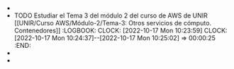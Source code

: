 -
- TODO Estudiar el Tema 3 del módulo 2 del curso de AWS de UNIR [[UNIR/Curso AWS/Módulo-2/Tema-3: Otros servicios de cómputo. Contenedores]]
  :LOGBOOK:
  CLOCK: [2022-10-17 Mon 10:23:59]
  CLOCK: [2022-10-17 Mon 10:24:37]--[2022-10-17 Mon 10:25:02] =>  00:00:25
  :END:
-
-